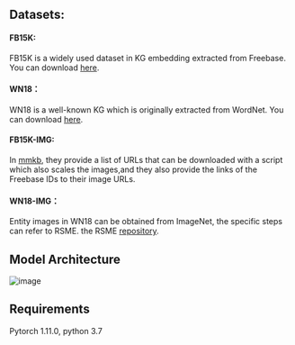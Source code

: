 ## Datasets:
#### FB15K:  
FB15K is a widely used dataset in KG embedding extracted from Freebase. You can download [here](https://github.com/DeepGraphLearning/KnowledgeGraphEmbedding/tree/master/data/FB15k).  
#### WN18：  
WN18 is a well-known KG which is originally extracted from WordNet. You can download [here](https://github.com/DeepGraphLearning/KnowledgeGraphEmbedding/tree/master/data/wn18).  
#### FB15K-IMG:  
In [mmkb](https://github.com/mniepert/mmkb), they provide a list of URLs that can be downloaded with a script which also scales the images,and they also provide the links of the Freebase IDs to their image URLs.  
#### WN18-IMG：  
Entity images in WN18 can be obtained from ImageNet, the specific steps can refer to RSME. the RSME [repository](https://github.com/wangmengsd/RSME).  
## Model Architecture
![image](https://github.com/HiddenDragon33/M2KGRL/blob/main/model.png)
## Requirements  
Pytorch 1.11.0, python 3.7  
